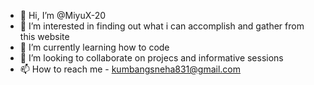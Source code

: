 - 👋 Hi, I’m @MiyuX-20
- 👀 I’m interested in finding out what i can accomplish and gather from this website 
- 🌱 I’m currently learning how to code 
- 💞️ I’m looking to collaborate on projecs and informative sessions 
- 📫 How to reach me - kumbangsneha831@gmail.com

<!---
MiyuX-20/MiyuX-20 is a ✨ special ✨ repository because its `README.md` (this file) appears on your GitHub profile.
You can click the Preview link to take a look at your changes.
--->
